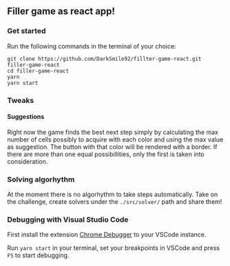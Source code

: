 ## Filler game as react app!

### Get started
Run the following commands in the terminal of your choice:

```
git clone https://github.com/DarkSmile92/fillter-game-react.git filler-game-react
cd filler-game-react
yarn
yarn start
```

### Tweaks
#### Suggestions
Right now the game finds the best next step simply by calculating the max number of cells possibly to acquire with each color and using the max value as suggestion.
The button with that color will be rendered with a border.
If there are more than one equal possibillities, only the first is taken into consideration.

### Solving algorhythm
At the moment there is no algorhythm to take steps automatically.
Take on the challenge, create solvers under the `./src/solver/` path and share them!

### Debugging with Visual Studio Code
First install the extension [Chrome Debugger](https://marketplace.visualstudio.com/items?itemName=msjsdiag.debugger-for-chrome) to your VSCode instance.

Run `yarn start` in your terminal, set your breakpoints in VSCode and press `F5` to start debugging.